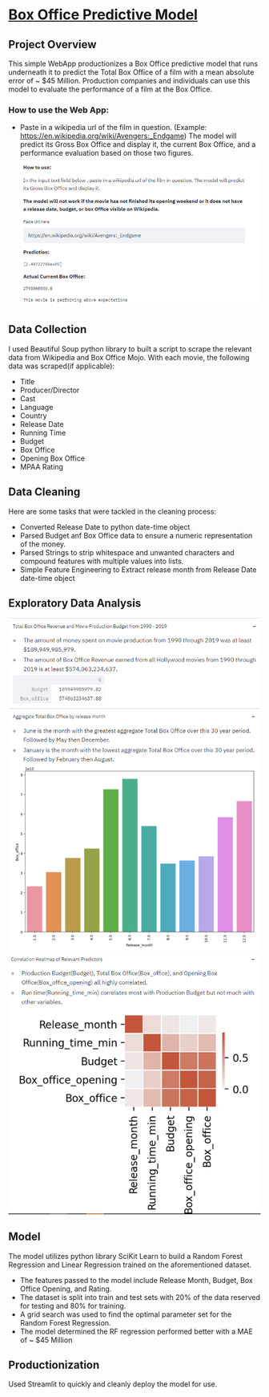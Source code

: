 # [Box Office Predictive Model](https://box-office-predictive-model.herokuapp.com/)
## Project Overview
This simple WebApp productionizes a Box Office predictive model that runs underneath it to predict the Total Box Office of a film with a mean absolute error of ~ $45 Million. Production companies and individuals can use this model to evaluate the performance of a film at the Box Office.

### How to use the Web App:
* Paste in a wikipedia url of the film in question. (Example: https://en.wikipedia.org/wiki/Avengers:_Endgame) The model will predict its Gross Box Office and display it, the current Box Office, and a performance evaluation based on those two figures.
![alt text](https://github.com/danteairdharris/BoxOfficeDS/blob/master/howto.png)

## Data Collection
I used Beautiful Soup python library to built a script to scrape the relevant data from Wikipedia and Box Office Mojo. With each movie, the following data was scraped(if applicable):
* Title
* Producer/Director
* Cast
* Language
* Country 
* Release Date
* Running Time
* Budget
* Box Office
* Opening Box Office
* MPAA Rating 

## Data Cleaning
Here are some tasks that were tackled in the cleaning process:
* Converted Release Date to python date-time object 
* Parsed Budget anf Box Office data to ensure a numeric representation of the money.
* Parsed Strings to strip whitespace and unwanted characters and compound features with multiple values into lists.
* Simple Feature Engineering to Extract release month from Release Date date-time object

## Exploratory Data Analysis
![alt text](https://github.com/danteairdharris/BoxOfficeDS/blob/master/totalbudget.png)
![alt text](https://github.com/danteairdharris/BoxOfficeDS/blob/master/releasemonth.png)
![alt text](https://github.com/danteairdharris/BoxOfficeDS/blob/master/heatmap.png)

## Model
The model utilizes python library SciKit Learn to build a Random Forest Regression and Linear Regression trained on the aforementioned dataset.
* The features passed to the model include Release Month, Budget, Box Office Opening, and Rating. 
* The dataset is split into train and test sets with 20% of the data reserved for testing and 80% for training. 
* A grid search was used to find the optimal parameter set for the Random Forest Regression.
* The model determined the RF regression performed better with a MAE of ~ $45 Million

## Productionization
Used Streamlit to quickly and cleanly deploy the model for use.
